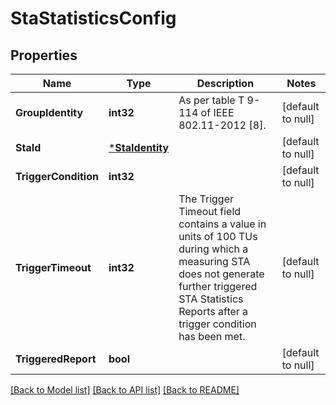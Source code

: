 # StaStatisticsConfig

## Properties
Name | Type | Description | Notes
------------ | ------------- | ------------- | -------------
**GroupIdentity** | **int32** | As per table T 9-114 of IEEE 802.11-2012 [8]. | [default to null]
**StaId** | [***StaIdentity**](StaIdentity.md) |  | [default to null]
**TriggerCondition** | **int32** |  | [default to null]
**TriggerTimeout** | **int32** | The Trigger Timeout field contains a value in units of 100 TUs during which a measuring STA does not generate further triggered STA Statistics Reports after a trigger condition has been met. | [default to null]
**TriggeredReport** | **bool** |  | [default to null]

[[Back to Model list]](../README.md#documentation-for-models) [[Back to API list]](../README.md#documentation-for-api-endpoints) [[Back to README]](../README.md)


